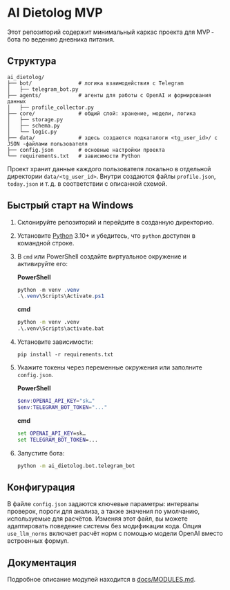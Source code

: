 # AI Dietolog MVP

Этот репозиторий содержит минимальный каркас проекта для MVP -бота по ведению дневника питания.

## Структура

```
ai_dietolog/
├── bot/               # логика взаимодействия с Telegram
│   ├── telegram_bot.py
├── agents/            # агенты для работы с OpenAI и формирования данных
│   ├── profile_collector.py
├── core/              # общий слой: хранение, модели, логика
│   ├── storage.py
│   ├── schema.py
│   └── logic.py
├── data/              # здесь создаются подкаталоги <tg_user_id>/ с JSON -файлами пользователя
├── config.json        # основные настройки проекта
└── requirements.txt   # зависимости Python
```

Проект хранит данные каждого пользователя локально в отдельной директории `data/<tg_user_id>`.  Внутри создаются файлы `profile.json`, `today.json` и т. д. в соответствии с описанной схемой.

## Быстрый старт на Windows

1. Склонируйте репозиторий и перейдите в созданную директорию.
2. Установите [Python](https://www.python.org/) 3.10+ и убедитесь, что
   ``python`` доступен в командной строке.
3. В ``cmd`` или PowerShell создайте виртуальное окружение и активируйте его:

   **PowerShell**
   ```powershell
   python -m venv .venv
   .\.venv\Scripts\Activate.ps1
   ```

   **cmd**
   ```cmd
   python -m venv .venv
   .\.venv\Scripts\activate.bat
   ```

4. Установите зависимости:

   ```
   pip install -r requirements.txt
   ```

5. Укажите токены через переменные окружения или заполните ``config.json``.

   **PowerShell**
   ```powershell
   $env:OPENAI_API_KEY="sk…"
   $env:TELEGRAM_BOT_TOKEN="..."
   ```

   **cmd**
   ```cmd
   set OPENAI_API_KEY=sk…
   set TELEGRAM_BOT_TOKEN=...
   ```

6. Запустите бота:

   ```cmd
   python -m ai_dietolog.bot.telegram_bot
   ```

## Конфигурация

В файле `config.json` задаются ключевые параметры: интервалы проверок, пороги для анализа, а также значения по умолчанию, используемые для расчётов.  Изменяя этот файл, вы можете адаптировать поведение системы без модификации кода.
Опция `use_llm_norms` включает расчёт норм с помощью модели OpenAI вместо
встроенных формул.

## Документация

Подробное описание модулей находится в [docs/MODULES.md](docs/MODULES.md).
